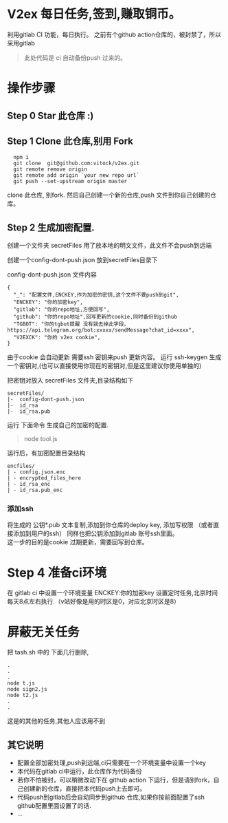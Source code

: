 # V2ex 每日任务,签到,赚取铜币。
 利用gitlab CI 功能，每日执行。
 之前有个github action仓库的，被封禁了，所以采用gitlab
 > 此处代码是 ci 自动备份push 过来的。

# 操作步骤
## Step 0 Star 此仓库 :)
## Step 1 Clone 此仓库,别用 Fork
```
  npm i
  git clone  git@github.com:vitock/v2ex.git
  git remote remove origin
  git remote add origin `your new repo url`
  git push --set-upstream origin master
```


clone 此仓库, 别fork. 然后自己创建一个新的仓库,push 文件到你自己创建的仓库。

## Step 2  生成加密配置.
创建一个文件夹 secretFiles 用了放本地的明文文件，此文件不会push到远端

创建一个config-dont-push.json 放到secretFiles目录下

config-dont-push.json 文件内容

```
{
  "_": "配置文件,ENCKEY,作为加密的密钥,这个文件不要push到git",
  "ENCKEY": "你的加密key",
  "gitlab": "你的repo地址,方便回写",
  "github": "你的repo地址",回写更新的cookie,同时备份到github
  "TGBOT": "你的tgbot提醒 没有就去掉此字段， https://api.telegram.org/bot:xxxxx/sendMessage?chat_id=xxxx",
  "V2EXCK": "你的 v2ex cookie",
}
```


由于cookie 会自动更新 需要ssh 密钥来push 更新内容。
运行  ssh-keygen  生成一个密钥对,(也可以直接使用你现在的密钥对,但是这里建议你使用单独的)

把密钥对放入 secretFiles 文件夹,目录结构如下
```
secretFiles/
|-  config-dont-push.json
|-  id_rsa
|-  id_rsa.pub
```


运行 下面命令 生成自己的加密的配置.
> node tool.js   

运行后，有加密配置目录结构
```
encfiles/
| - config.json.enc
| - encrypted_files_here
| - id_rsa_enc
| - id_rsa.pub_enc

```


### 添加ssh
将生成的 公钥*.pub 文本复制,添加到你仓库的deploy key, 添加写权限 （或者直接添加到用户的ssh）
同样也把公钥添加到gitlab 账号ssh里面。  
这一步的目的是cookie 过期更新，需要回写到仓库。  


# Step 4 准备ci环境
在 gitlab ci 中设置一个环境变量 ENCKEY:你的加密key
设置定时任务,北京时间每天8点左右执行.（v站好像是用的时区是0，对应北京时区是8）

# 屏蔽无关任务
把 tash.sh 中的  下面几行删除,
```
.
.
.
node t.js
node sign2.js
node t2.js
.
.

```
这是的其他的任务,其他人应该用不到

## 其它说明
 - 配置全部加密处理,push到远端,ci只需要在一个环境变量中设置一个key
 - 本代码在gitlab ci中运行，此仓库作为代码备份
 - 若你不怕被封，可以稍微改动下在 github action 下运行，但是请别fork，自己创建新的仓库，直接把本代码push上去即可。
 - 代码push到gitlab后会自动同步到github 仓库,如果你按前面配置了ssh github配置里面设置了的话.
 - ...

